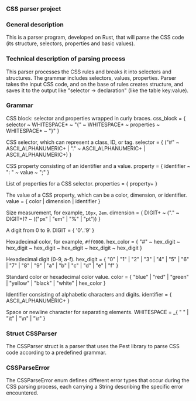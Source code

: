 ### CSS parser project

### General description
This is a parser program, developed on Rust, that will parse the CSS code (its structure, selectors, properties and basic values). 

### Technical description of parsing process
This parser processes the CSS rules and breaks it into selectors and structures. The grammar includes selectors, values, properties. Parser takes the input CSS code, and on the base of rules creates structure, and saves it to the output like "selector -> declaration" (like the table key:value).

### Grammar
CSS block: selector and properties wrapped in curly braces.
css_block = { selector ~ WHITESPACE* ~ "{" ~ WHITESPACE* ~ properties ~ WHITESPACE* ~ "}" }

CSS selector, which can represent a class, ID, or tag.
selector = { ("#" ~ ASCII_ALPHANUMERIC+ | "." ~ ASCII_ALPHANUMERIC+ | ASCII_ALPHANUMERIC+) }

CSS property consisting of an identifier and a value.
property = { identifier ~ ": " ~ value ~ ";" }

List of properties for a CSS selector.
properties = { property+ }

The value of a CSS property, which can be a color, dimension, or identifier.
value = { color | dimension | identifier }

Size measurement, for example, `10px`, `2em`.
dimension = { DIGIT+ ~ ("." ~ DIGIT+)? ~ (("px" | "em" | "%" | "pt")) }

A digit from 0 to 9.
DIGIT = { '0'..'9' }

Hexadecimal color, for example, `#ff0000`.
hex_color = { "#" ~ hex_digit ~ hex_digit ~ hex_digit ~ hex_digit ~ hex_digit ~ hex_digit }

Hexadecimal digit (0-9, a-f).
hex_digit = { "0" | "1" | "2" | "3" | "4" | "5" | "6" | "7" | "8" | "9" | "a" | "b" | "c" | "d" | "e" | "f" }

Standard color or hexadecimal color value.
color = { "blue" | "red" | "green" | "yellow" | "black" | "white" | hex_color }

Identifier consisting of alphabetic characters and digits.
identifier = { ASCII_ALPHANUMERIC+ }

Space or newline character for separating elements.
WHITESPACE = _{ " " | "\t" | "\n" | "\r" }

### Struct CSSParser
The CSSParser struct is a parser that uses the Pest library to parse CSS code according to a predefined grammar.

### CSSParseError
The CSSParseError enum defines different error types that occur during the CSS parsing process, each carrying a String describing the specific error encountered.
